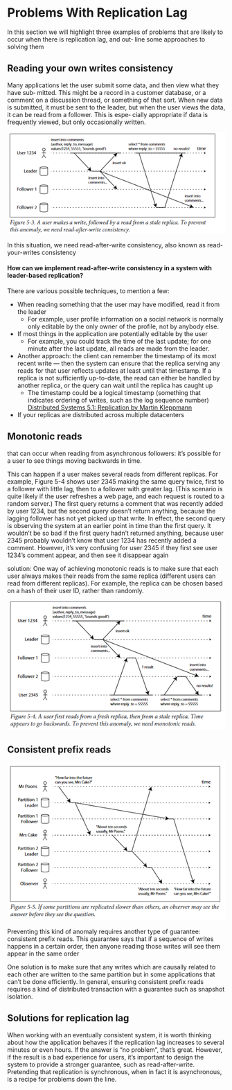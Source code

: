 # Problems With Replication Lag
In  this  section  we  will  highlight  three
examples of problems that are likely to occur when there is replication lag, and out‐
line some approaches to solving them

## Reading your own writes consistency  
Many applications let the user submit some data, and then view what they have sub‐
mitted. This might be a record in a customer database, or a comment on a discussion
thread, or something of that sort. When new data is submitted, it must be sent to the
leader, but when the user views the data, it can be read from a follower. This is espe‐
cially appropriate if data is frequently viewed, but only occasionally written.

![](./media/async_replication.png)

In this situation, we need read-after-write consistency, also known as read-your-writes
consistency

#### How  can  we  implement  read-after-write  consistency  in  a  system  with  leader-based replication?
There are various possible techniques, to mention a few:
* When  reading  something  that  the  user  may  have  modified,  read  it  from  the leader
    - For example, user profile information on a social network is normally only editable by the only owner of the profile, not by anybody else. 
* If most things in the application are potentially editable by the user
    -  For example, you could track the time  of  the  last  update;  for  one  minute  after  the  last  update,  all  reads are made from  the  leader.
* Another  approach:  the  client  can  remember  the  timestamp  of  its  most  recent write — then  the  system  can  ensure  that  the  replica  serving  any  reads  for  that user  reflects  updates  at  least  until  that  timestamp.  If  a  replica  is  not  sufficiently up-to-date,  the  read  can  either  be  handled  by  another  replica,  or  the  query  can wait until the replica has caught up
    -   The timestamp could be a logical timestamp (something  that  indicates  ordering  of  writes,  such  as  the  log  sequence  number) [Distributed Systems 5.1: Replication by Martin Kleppmann](https://www.youtube.com/watch?v=mBUCF1WGI_I)
* If  your  replicas  are  distributed  across  multiple  datacenters

## Monotonic reads
that can occur when reading from asynchronous followers: it’s possible for a user to see things moving backwards in time.

This  can  happen  if  a  user  makes  several  reads  from  different  replicas.  For  example,
Figure 5-4 shows user 2345 making the same query twice, first to a follower with little
lag,  then  to  a  follower  with  greater  lag.  (This  scenario  is  quite  likely  if  the  user
refreshes a web page, and each request is routed to a random server.) The first query
returns  a  comment  that  was  recently  added  by  user  1234,  but  the  second  query
doesn’t return anything, because the lagging follower has not yet picked up that write.
In effect, the second query is observing the system at an earlier point in time than the
first query. It wouldn’t be so bad if the first query hadn’t returned anything, because
user  2345  probably  wouldn’t  know  that  user  1234  has  recently  added  a  comment.
However,  it’s  very  confusing  for  user  2345  if  they  first  see  user  1234’s  comment
appear, and then see it disappear again

solution: One  way  of  achieving  monotonic  reads  is  to  make  sure  that  each  user  always  makes
their  reads  from  the  same  replica  (different  users  can  read  from  different  replicas).
For example, the replica can be chosen based on a hash of their user ID, rather than
randomly.

![](./media/monotonic_read.png)

## Consistent prefix reads

![](./media/consistent_prefix_read.png)

Preventing this kind of anomaly requires another type of guarantee: consistent prefix reads. This guarantee says that if a sequence of writes happens in a certain order, then anyone reading those writes will see them appear in the same order

One solution is to make sure that any writes which are causally related to each other
are  written  to  the  same  partition but  in  some  applications  that  can’t  be  done  efficiently.  In  general,  ensuring  consistent  prefix  reads  requires  a  kind  of  distributed
transaction with a guarantee such as snapshot isolation.

## Solutions for replication lag
When working with an eventually consistent system, it is worth thinking about how
the  application  behaves  if  the  replication  lag  increases  to  several  minutes  or  even
hours. If the answer is “no problem”, that’s great. However, if the result is a bad experience for users, it’s important to design the system to provide a stronger guarantee, such as read-after-write. Pretending that replication is synchronous, when in fact it is asynchronous, is a recipe for problems down the line.
